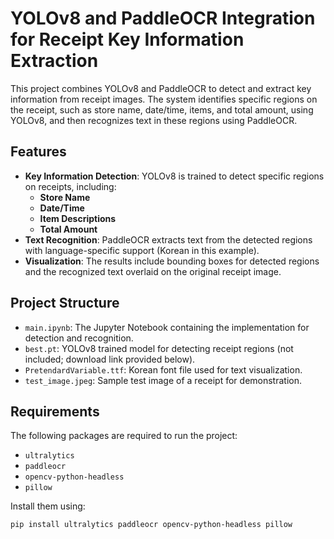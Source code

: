 # YOLOv8 and PaddleOCR Integration for Receipt Key Information Extraction

This project combines YOLOv8 and PaddleOCR to detect and extract key information from receipt images. The system identifies specific regions on the receipt, such as store name, date/time, items, and total amount, using YOLOv8, and then recognizes text in these regions using PaddleOCR.

## Features
- **Key Information Detection**: YOLOv8 is trained to detect specific regions on receipts, including:
  - **Store Name**
  - **Date/Time**
  - **Item Descriptions**
  - **Total Amount**
- **Text Recognition**: PaddleOCR extracts text from the detected regions with language-specific support (Korean in this example).
- **Visualization**: The results include bounding boxes for detected regions and the recognized text overlaid on the original receipt image.

## Project Structure
- `main.ipynb`: The Jupyter Notebook containing the implementation for detection and recognition.
- `best.pt`: YOLOv8 trained model for detecting receipt regions (not included; download link provided below).
- `PretendardVariable.ttf`: Korean font file used for text visualization.
- `test_image.jpeg`: Sample test image of a receipt for demonstration.

## Requirements
The following packages are required to run the project:
- `ultralytics`
- `paddleocr`
- `opencv-python-headless`
- `pillow`

Install them using:
```bash
pip install ultralytics paddleocr opencv-python-headless pillow
